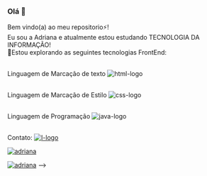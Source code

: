 ### Olá 👋

Bem vindo(a) ao meu repositorio⚡!
<br>
Eu sou a Adriana e atualmente estou estudando TECNOLOGIA DA INFORMAÇÃO!
<br>
🤔Estou explorando as seguintes tecnologias FrontEnd:

<br> Linguagem de Marcação de texto <img src="https://img.shields.io/badge/HTML5-E34F26?style=for-the-badge&logo=html5&logoColor=white" alt="html-logo"/>

<br>Linguagem de Marcação de Estilo <img src="https://img.shields.io/badge/CSS3-1572B6?style=for-the-badge&logo=css3&logoColor=white" alt="css-logo"/>

<br>Linguagem de Programação <img src="https://img.shields.io/badge/JavaScript-323330?style=for-the-badge&logo=javascript&logoColor=F7DF1E" alt="java-logo"/>

<br>Contato: <a href="https://www.linkedin.com/in/adriana-fs/"/><img src="https://img.shields.io/badge/LinkedIn-0077B5?style=for-the-badge&logo=linkedin&logoColor=white" alt="l-logo"/>

[![adriana](https://github-readme-stats.vercel.app/api?username=Adriana39)](https://github.com/anuraghazra/github-readme-stats)

[![adriana](https://github-readme-stats.vercel.app/api/top-langs/?username=Adriana39)](https://github.com/anuraghazra/github-readme-stats)
-->
